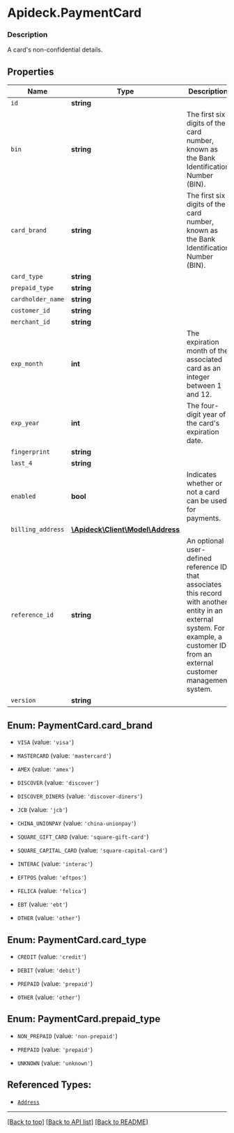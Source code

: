 # Apideck.PaymentCard

### Description

A card's non-confidential details.

## Properties
Name | Type | Description | Notes
------------ | ------------- | ------------- | -------------
`id` | **string** |  | [optional] 
`bin` | **string** | The first six digits of the card number, known as the Bank Identification Number (BIN). | [optional] 
`card_brand` | **string** | The first six digits of the card number, known as the Bank Identification Number (BIN). | [optional] 
`card_type` | **string** |  | [optional] 
`prepaid_type` | **string** |  | [optional] 
`cardholder_name` | **string** |  | [optional] 
`customer_id` | **string** |  | [optional] 
`merchant_id` | **string** |  | [optional] 
`exp_month` | **int** | The expiration month of the associated card as an integer between 1 and 12. | [optional] 
`exp_year` | **int** | The four-digit year of the card's expiration date. | [optional] 
`fingerprint` | **string** |  | [optional] 
`last_4` | **string** |  | [optional] 
`enabled` | **bool** | Indicates whether or not a card can be used for payments. | [optional] 
`billing_address` | [**\Apideck\Client\Model\Address**](Address.md) |  | [optional] 
`reference_id` | **string** | An optional user-defined reference ID that associates this record with another entity in an external system. For example, a customer ID from an external customer management system. | [optional] 
`version` | **string** |  | [optional] 





<a name="CARD_BRAND"></a>
## Enum: PaymentCard.card_brand


* `VISA` (value: `'visa'`)

* `MASTERCARD` (value: `'mastercard'`)

* `AMEX` (value: `'amex'`)

* `DISCOVER` (value: `'discover'`)

* `DISCOVER_DINERS` (value: `'discover-diners'`)

* `JCB` (value: `'jcb'`)

* `CHINA_UNIONPAY` (value: `'china-unionpay'`)

* `SQUARE_GIFT_CARD` (value: `'square-gift-card'`)

* `SQUARE_CAPITAL_CARD` (value: `'square-capital-card'`)

* `INTERAC` (value: `'interac'`)

* `EFTPOS` (value: `'eftpos'`)

* `FELICA` (value: `'felica'`)

* `EBT` (value: `'ebt'`)

* `OTHER` (value: `'other'`)




<a name="CARD_TYPE"></a>
## Enum: PaymentCard.card_type


* `CREDIT` (value: `'credit'`)

* `DEBIT` (value: `'debit'`)

* `PREPAID` (value: `'prepaid'`)

* `OTHER` (value: `'other'`)




<a name="PREPAID_TYPE"></a>
## Enum: PaymentCard.prepaid_type


* `NON_PREPAID` (value: `'non-prepaid'`)

* `PREPAID` (value: `'prepaid'`)

* `UNKNOWN` (value: `'unknown'`)




## Referenced Types:













* [`Address`](Address.md)



---

[[Back to top]](#) [[Back to API list]](../../../../README.md#documentation-for-api-endpoints) [[Back to README]](../../../../README.md)


